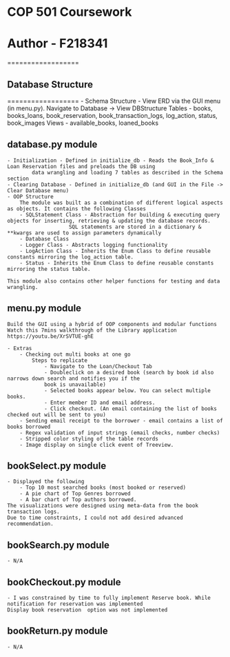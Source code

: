 
# COP 501 Coursework
# Author - F218341

==================
## Database Structure
==================
    - Schema Structure -
     View ERD via the GUI menu (in menu.py). Navigate to Database -> View DBStructure
        Tables - books, books_loans, book_reservation, book_transaction_logs, log_action, status, book_images
        Views - available_books, loaned_books


## database.py module

    - Initialization - Defined in initialize_db - Reads the Book_Info & Loan Reservation files and preloads the DB using
            data wrangling and loading 7 tables as described in the Schema section
    - Clearing Database - Defined in initialize_db (and GUI in the File -> Clear Database menu)
    - OOP Structure
        The module was built as a combination of different logical aspects as objects. It contains the following Classes
        - SQLStatement Class - Abstraction for building & executing query objects for inserting, retrieving & updating the database records.
                        SQL statements are stored in a dictionary & **kwargs are used to assign parameters dynamically
        - Database Class
        - Logger Class - Abstracts logging functionality
        - LogAction Class - Inherits the Enum Class to define reusable constants mirroring the log_action table.
        - Status - Inherits the Enum Class to define reusable constants mirroring the status table.

    This module also contains other helper functions for testing and data wrangling.

## menu.py module

    Build the GUI using a hybrid of OOP components and modular functions
    Watch this 7mins walkthrough of the Library application https://youtu.be/XrSVTUE-ghE

    - Extras
        - Checking out multi books at one go
            Steps to replicate
                - Navigate to the Loan/Checkout Tab
                - Doubleclick on a desired book (search by book id also narrows down search and notifies you if the
                book is unavailable)
                - Selected books appear below. You can select multiple books.
                - Enter member ID and email address.
                - Click checkout. (An email containing the list of books checked out will be sent to you)
        - Sending email receipt to the borrower - email contains a list of books borrowed
        - Regex validation of input strings (email checks, number checks)
        - Stripped color styling of the table records
        - Image display on single click event of Treeview.



## bookSelect.py module

    - Displayed the following
        - Top 10 most searched books (most booked or reserved)
        - A pie chart of Top Genres borrowed
        - A bar chart of Top authors borrowed.
    The visualizations were designed using meta-data from the book transaction logs.
    Due to time constraints, I could not add desired advanced recommendation.

## bookSearch.py module
    - N/A

## bookCheckout.py module
    - I was constrained by time to fully implement Reserve book. While notification for reservation was implemented
    Display book reservation  option was not implemented

## bookReturn.py module
    - N/A

